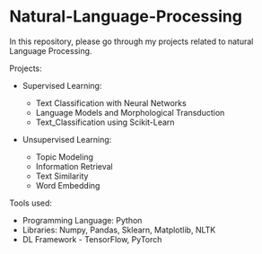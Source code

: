 # Natural-Language-Processing

In this repository, please go through my projects related to natural Language Processing.

Projects:
- Supervised Learning:
  - Text Classification with Neural Networks
  - Language Models and Morphological Transduction
  - Text_Classification using Scikit-Learn

- Unsupervised Learning:
  - Topic Modeling
  - Information Retrieval
  - Text Similarity
  - Word Embedding

Tools used:
- Programming Language: Python
- Libraries: Numpy, Pandas, Sklearn, Matplotlib, NLTK
- DL Framework - TensorFlow, PyTorch

